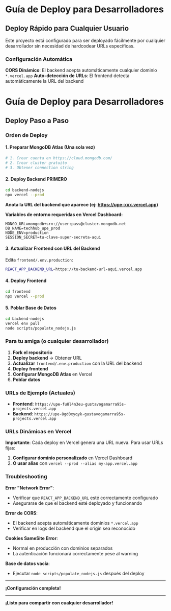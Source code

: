 # Guía de Deploy para Desarrolladores

## Deploy Rápido para Cualquier Usuario

Este proyecto está configurado para ser deployado fácilmente por cualquier desarrollador sin necesidad de hardcodear URLs específicas.

### Configuración Automática

**CORS Dinámico**: El backend acepta automáticamente cualquier dominio `*.vercel.app`
**Auto-detección de URLs**: El frontend detecta automáticamente la URL del backend

# Guía de Deploy para Desarrolladores

## Deploy Paso a Paso

### Orden de Deploy

#### 1. Preparar MongoDB Atlas (Una sola vez)
```bash
# 1. Crear cuenta en https://cloud.mongodb.com/
# 2. Crear cluster gratuito
# 3. Obtener connection string
```

#### 2. Deploy Backend PRIMERO
```bash
cd backend-nodejs
npx vercel --prod
```
**Anota la URL del backend que aparece (ej: https://upe-xxx.vercel.app)**

**Variables de entorno requeridas en Vercel Dashboard:**
```
MONGO_URL=mongodb+srv://user:pass@cluster.mongodb.net
DB_NAME=techhub_upe_prod
NODE_ENV=production
SESSION_SECRET=tu-clave-super-secreta-aqui
```

#### 3. Actualizar Frontend con URL del Backend
Edita `frontend/.env.production`:
```bash
REACT_APP_BACKEND_URL=https://tu-backend-url-aqui.vercel.app
```

#### 4. Deploy Frontend
```bash
cd frontend
npx vercel --prod
```

#### 5. Poblar Base de Datos
```bash
cd backend-nodejs
vercel env pull
node scripts/populate_nodejs.js
```

### Para tu amiga (o cualquier desarrollador)

1. **Fork el repositorio**
2. **Deploy backend** → Obtener URL
3. **Actualizar** `frontend/.env.production` con la URL del backend
4. **Deploy frontend**
5. **Configurar MongoDB Atlas** en Vercel
6. **Poblar datos**

### URLs de Ejemplo (Actuales)

- **Frontend**: `https://upe-fu8l4n3eu-gustavogamarra95s-projects.vercel.app`
- **Backend**: `https://upe-8gd0xyqyk-gustavogamarra95s-projects.vercel.app`

### URLs Dinámicas en Vercel

**Importante**: Cada deploy en Vercel genera una URL nueva. Para usar URLs fijas:

1. **Configurar dominio personalizado** en Vercel Dashboard
2. **O usar alias** con `vercel --prod --alias my-app.vercel.app`

### Troubleshooting

**Error "Network Error"**: 
- Verificar que `REACT_APP_BACKEND_URL` esté correctamente configurado
- Asegurarse de que el backend esté deployado y funcionando

**Error de CORS**: 
- El backend acepta automáticamente dominios `*.vercel.app`
- Verificar en logs del backend que el origin sea reconocido

**Cookies SameSite Error**:
- Normal en producción con dominios separados
- La autenticación funcionará correctamente pese al warning

**Base de datos vacía**: 
- Ejecutar `node scripts/populate_nodejs.js` después del deploy

---

**¡Configuración completa!**

---

**¡Listo para compartir con cualquier desarrollador!**
